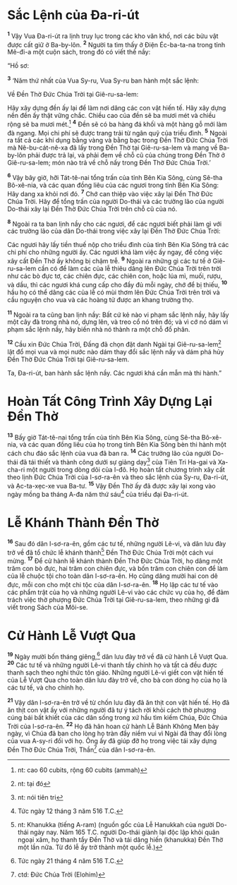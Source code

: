 # Sắc Lệnh của Ða-ri-út
<sup><b>1</b></sup> Vậy Vua Ða-ri-út ra lịnh truy lục trong các kho văn khố, nơi các bửu vật được cất giữ ở Ba-by-lôn. <sup><b>2</b></sup> Người ta tìm thấy ở Ðiện Éc-ba-ta-na trong tỉnh Mê-đi-a một cuộn sách, trong đó có viết thế nầy:

“Hồ sơ:

<sup><b>3</b></sup> ‘Năm thứ nhất của Vua Sy-ru, Vua Sy-ru ban hành một sắc lệnh:

Về Ðền Thờ Ðức Chúa Trời tại Giê-ru-sa-lem:

Hãy xây dựng đền ấy lại để làm nơi dâng các con vật hiến tế. Hãy xây dựng nền đền ấy thật vững chắc. Chiều cao của đền sẽ ba mươi mét và chiều rộng sẽ ba mươi mét.[^1] <sup><b>4</b></sup> Ðền sẽ có ba hàng đá khối và một hàng gỗ mới làm đà ngang. Mọi chi phí sẽ được trang trải từ ngân quỹ của triều đình. <sup><b>5</b></sup> Ngoài ra tất cả các khí dụng bằng vàng và bằng bạc trong Ðền Thờ Ðức Chúa Trời mà Nê-bu-cát-nê-xa đã lấy trong Ðền Thờ tại Giê-ru-sa-lem và mang về Ba-by-lôn phải được trả lại, và phải đem về chỗ cũ của chúng trong Ðền Thờ ở Giê-ru-sa-lem; món nào trả về chỗ nấy trong Ðền Thờ Ðức Chúa Trời.’

<sup><b>6</b></sup> Vậy bây giờ, hỡi Tát-tê-nai tổng trấn của tỉnh Bên Kia Sông, cùng Sê-tha Bô-xê-nia, và các quan đồng liêu của các ngươi trong tỉnh Bên Kia Sông: Hãy dang xa khỏi nơi đó. <sup><b>7</b></sup> Chớ can thiệp vào việc xây lại Ðền Thờ Ðức Chúa Trời. Hãy để tổng trấn của người Do-thái và các trưởng lão của người Do-thái xây lại Ðền Thờ Ðức Chúa Trời trên chỗ cũ của nó.

<sup><b>8</b></sup> Ngoài ra ta ban lịnh nầy cho các ngươi, để các ngươi biết phải làm gì với các trưởng lão của dân Do-thái trong việc xây lại Ðền Thờ Ðức Chúa Trời:

Các ngươi hãy lấy tiền thuế nộp cho triều đình của tỉnh Bên Kia Sông trả các chi phí cho những người ấy. Các ngươi khá làm việc ấy ngay, để công việc xây cất Ðền Thờ ấy không bị chậm trễ. <sup><b>9</b></sup> Ngoài ra những gì các tư tế ở Giê-ru-sa-lem cần có để làm các của lễ thiêu dâng lên Ðức Chúa Trời trên trời như các bò đực tơ, các chiên đực, các chiên con, hoặc lúa mì, muối, rượu, và dầu, thì các ngươi khá cung cấp cho đầy đủ mỗi ngày, chớ để bị thiếu, <sup><b>10</b></sup> hầu họ có thể dâng các của lễ có mùi thơm lên Ðức Chúa Trời trên trời và cầu nguyện cho vua và các hoàng tử được an khang trường thọ.

<sup><b>11</b></sup> Ngoài ra ta cũng ban lịnh nầy: Bất cứ kẻ nào vi phạm sắc lệnh nầy, hãy lấy một cây đà trong nhà nó, dựng lên, và treo cổ nó trên đó; và vì cớ nó dám vi phạm sắc lệnh nầy, hãy biến nhà nó thành ra một chỗ đổ phân.

<sup><b>12</b></sup> Cầu xin Ðức Chúa Trời, Ðấng đã chọn đặt danh Ngài tại Giê-ru-sa-lem[^2] lật đổ mọi vua và mọi nước nào dám thay đổi sắc lệnh nầy và dám phá hủy Ðền Thờ Ðức Chúa Trời tại Giê-ru-sa-lem.

Ta, Ða-ri-út, ban hành sắc lệnh nầy. Các ngươi khá cần mẫn mà thi hành.”

# Hoàn Tất Công Trình Xây Dựng Lại Ðền Thờ
<sup><b>13</b></sup> Bấy giờ Tát-tê-nai tổng trấn của tỉnh Bên Kia Sông, cùng Sê-tha Bô-xê-nia, và các quan đồng liêu của họ trong tỉnh Bên Kia Sông bèn thi hành một cách chu đáo sắc lệnh của vua đã ban ra. <sup><b>14</b></sup> Các trưởng lão của người Do-thái đã tái thiết và thành công dưới sự giảng dạy[^3] của Tiên Tri Ha-gai và Xa-cha-ri một người trong dòng dõi của I-đô. Họ hoàn tất chương trình xây cất theo lịnh Ðức Chúa Trời của I-sơ-ra-ên và theo sắc lệnh của Sy-ru, Ða-ri-út, và Ạc-ta-xẹc-xe vua Ba-tư. <sup><b>15</b></sup> Vậy Ðền Thờ ấy đã được xây lại xong vào ngày mồng ba tháng A-đa năm thứ sáu[^4] của triều đại Ða-ri-út.

# Lễ Khánh Thành Ðền Thờ
<sup><b>16</b></sup> Sau đó dân I-sơ-ra-ên, gồm các tư tế, những người Lê-vi, và dân lưu đày trở về đã tổ chức lễ khánh thành[^5] Ðền Thờ Ðức Chúa Trời một cách vui mừng. <sup><b>17</b></sup> Ðể cử hành lễ khánh thành Ðền Thờ Ðức Chúa Trời, họ dâng một trăm con bò đực, hai trăm con chiên đực, và bốn trăm con chiên con để làm của lễ chuộc tội cho toàn dân I-sơ-ra-ên. Họ cũng dâng mười hai con dê đực, mỗi con cho một chi tộc của dân I-sơ-ra-ên. <sup><b>18</b></sup> Họ lập các tư tế vào các phẩm trật của họ và những người Lê-vi vào các chức vụ của họ, để đảm trách việc thờ phượng Ðức Chúa Trời tại Giê-ru-sa-lem, theo những gì đã viết trong Sách của Môi-se.

# Cử Hành Lễ Vượt Qua
<sup><b>19</b></sup> Ngày mười bốn tháng giêng,[^6] dân lưu đày trở về đã cử hành Lễ Vượt Qua. <sup><b>20</b></sup> Các tư tế và những người Lê-vi thanh tẩy chính họ và tất cả đều được thanh sạch theo nghi thức tôn giáo. Những người Lê-vi giết con vật hiến tế của Lễ Vượt Qua cho toàn dân lưu đày trở về, cho bà con dòng họ của họ là các tư tế, và cho chính họ.

<sup><b>21</b></sup> Vậy dân I-sơ-ra-ên trở về từ chốn lưu đày đã ăn thịt con vật hiến tế. Họ đã ăn thịt con vật ấy với những người đã tự ý tách rời khỏi cách thờ phượng cúng bái bất khiết của các dân sống trong xứ hầu tìm kiếm Chúa, Ðức Chúa Trời của I-sơ-ra-ên. <sup><b>22</b></sup> Họ đã hân hoan cử hành Lễ Bánh Không Men bảy ngày, vì Chúa đã ban cho lòng họ tràn đầy niềm vui vì Ngài đã thay đổi lòng của vua A-sy-ri đối với họ. Ông ấy đã giúp đỡ họ trong việc tái xây dựng Ðền Thờ Ðức Chúa Trời, Thần[^7] của dân I-sơ-ra-ên.

[^1]: nt: cao 60 cubits, rộng 60 cubits (ammah)
[^2]: nt: tại đó
[^3]: nt: nói tiên tri
[^4]: Tức ngày 12 tháng 3 năm 516 T.C.
[^5]: nt: Khanukka (tiếng A-ram) (nguồn gốc của Lễ Hanukkah của người Do-thái ngày nay. Năm 165 T.C. người Do-thái giành lại độc lập khỏi quân ngoại xâm, họ thanh tẩy Ðền Thờ và tái dâng hiến (khanukka) Ðền Thờ một lần nữa. Từ đó lễ ấy trở thành một quốc lễ.)
[^6]: Tức ngày 21 tháng 4 năm 516 T.C.
[^7]: ctd: Ðức Chúa Trời (Elohim)
